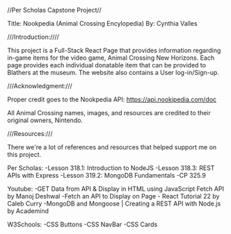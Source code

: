 //Per Scholas Capstone Project//

Title: Nookpedia (Animal Crossing Encylopedia)
By: Cynthia Valles

///Introduction:////

This project is a Full-Stack React Page that provides information regarding in-game items for the video game, Animal Crossing New Horizons. Each page provides each individual donatable item that can be provided to Blathers at the museum. The website also contains a User log-in/Sign-up.

///Acknowledgment:///

Proper credit goes to the Nookpedia API: https://api.nookipedia.com/doc

All Animal Crossing names, images, and resources are credited to their original owners, Nintendo.

///Resources:///

There we're a lot of references and resources that helped support me on this project.

Per Scholas:
-Lesson 318.1: Introduction to NodeJS
-Lesson 318.3: REST APIs with Express
-Lesson 319.2: MongoDB Fundamentals
-CP 325.9 

Youtube:
-GET Data from API & Display in HTML using JavaScript Fetch API by Manoj Deshwal
-Fetch an API to Display on Page - React Tutorial 22 by Caleb Curry
-MongoDB and Mongoose | Creating a REST API with Node.js by Academind

W3Schools:
-CSS Buttons
-CSS NavBar
-CSS Cards





